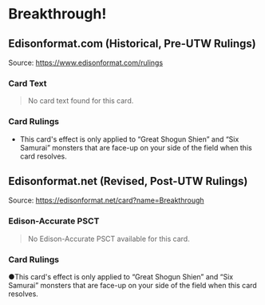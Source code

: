 # Breakthrough!

## Edisonformat.com (Historical, Pre-UTW Rulings)

Source: https://www.edisonformat.com/rulings

### Card Text

> No card text found for this card.

### Card Rulings

*   This card's effect is only applied to “Great Shogun Shien” and “Six Samurai” monsters that are face-up on your side of the field when this card resolves.

## Edisonformat.net (Revised, Post-UTW Rulings)

Source: https://edisonformat.net/card?name=Breakthrough

### Edison-Accurate PSCT

> No Edison-Accurate PSCT available for this card.

### Card Rulings

●This card's effect is only applied to “Great Shogun Shien” and “Six Samurai” monsters that are face-up on your side of the field when this card resolves.
            